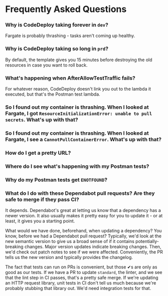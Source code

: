 # Frequently Asked Questions

### Why is CodeDeploy taking forever in `dev`?

Fargate is probably thrashing - tasks aren't coming up healthy.

### Why is CodeDeploy taking so long in `prd`?

By default, the template gives you 15 minutes before destroying the old resources in case you want to roll back.

### What's happening when AfterAllowTestTraffic fails?

For whatever reason, CodeDeploy doesn't link you out to the lambda it executed, but that's the Postman test lambda.

### So I found out my container is thrashing. When I looked at Fargate, I got `ResourceInitializationError: unable to pull secrets`. What's up with that?



### So I found out my container is thrashing. When I looked at Fargate, I see a `CannotPullContainerError`. What's up with that?



### How do I get a pretty URL?



### Where do I see what's happening with my Postman tests?



### Why do my Postman tests get `ENOTFOUND`?



### What do I do with these Dependabot pull requests? Are they safe to merge if they pass CI?

It depends. Dependabot's great at letting us know that a dependency has a newer version. It also usually makes it pretty easy for you to update it - or at least, it gives you a starting point.

What would we have done, beforehand, when updating a dependency? You know, before we had a Dependabot pull request? Typically, we'd look at the new semantic version to give us a broad sense of if it contains potentially-breaking changes. Major version updates indicate breaking changes. Then, we'd check out patch notes to see if we were affected. Conveniently, the PR tells us the new version and typically provides the changelog.

The fact that tests can run on PRs is convenient, but those ✔s are only as good as our tests. If we have a PR to update `standard`, the linter, and we see that the lint step in CI passes, that's a pretty safe merge. If we're updating an HTTP request library, unit tests in CI don't tell us much because we're probably stubbing that library out. We'd need integration tests for that.

